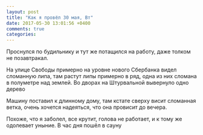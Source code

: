 ```yaml
---
layout: post
title: "Как я провёл 30 мая, Вт"
date: 2017-05-30 13:01:56 +0400
comments: true
categories: 
---
```

Проснулся по будильнику и тут же потащился на работу, даже толком не позавтракал.

На улице Свободы примерно на уровне нового Сбербанка видел сломанную липа, там растут липы примерно в ряд, одна из них сломана в полуметре над землей. Во дворах на Штурвальной вывернуло одно дерево

Машину поставил к длинному дому, там кстате сверху висит сломанная ветка, очень хочется надеяться, что она провисит до вечера.

Похоже, что я заболел, все крутит, голова не работает, и к тому же одолевает уныние. В час дня пошёл в сауну